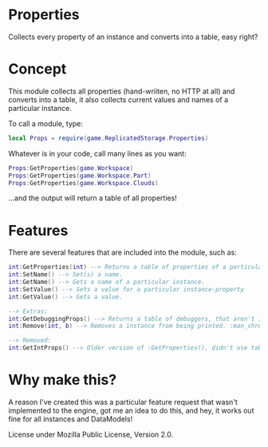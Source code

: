 # Properties
Collects every property of an instance and converts into a table, easy right?

# Concept

This module collects all properties (hand-wriiten, no HTTP at all) and converts into a table, it also collects current values and names of a particular instance.

To call a module, type:

```lua
local Props = require(game.ReplicatedStorage.Properties)
```

Whatever is in your code, call many lines as you want:

```lua
Props:GetProperties(game.Workspace)
Props:GetProperties(game.Workspace.Part)
Props:GetProperties(game.Workspace.Clouds)
```

...and the output will return a table of all properties!

# Features

There are several features that are included into the module, such as:

```lua
int:GetProperties(int) --> Returns a table of properties of a particular instance.
int:SetName() --> Set(s) a name.
int:GetName() --> Gets a name of a particular instance.
int:SetValue() --> Sets a value for a particular instance-property
int:GetValue() --> Gets a value.

--> Extras:
int:GetDebuggingProps() --> Returns a table of debuggers, that aren't instances.
int:Remove(int, b) --> Removes a instance from being printed. :man_shrugging:

--> Removed:
int:GetIntProps() --> Older version of :GetProperties(), didn't use tables whatsoever
```

# Why make this?

A reason I've created this was a particular feature request that wasn't implemented to the engine, got me an idea to do this, and hey, it works out fine for all instances and DataModels!


License under Mozilla Public License, Version 2.0.
